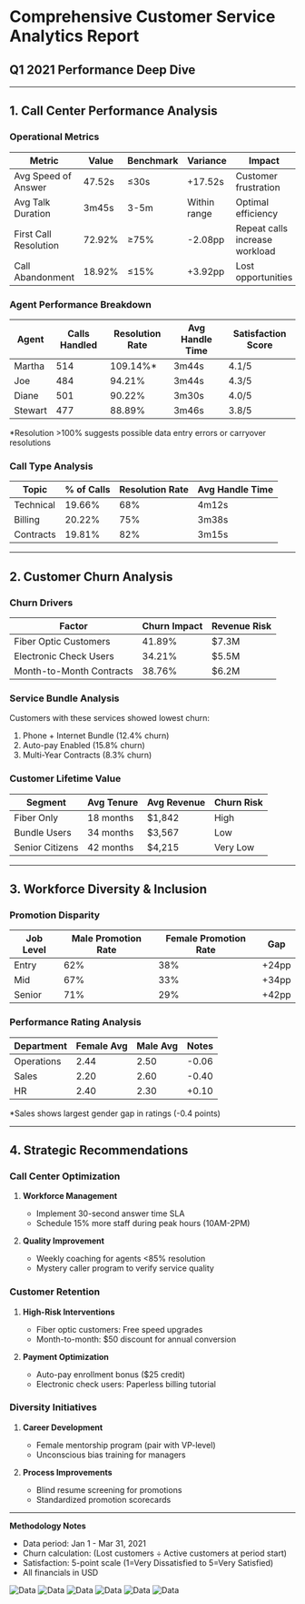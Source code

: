 # Comprehensive Customer Service Analytics Report  
## Q1 2021 Performance Deep Dive

---

## 1. Call Center Performance Analysis

### Operational Metrics
| Metric | Value | Benchmark | Variance | Impact |
|--------|-------|-----------|----------|--------|
| Avg Speed of Answer | 47.52s | ≤30s | +17.52s | Customer frustration |
| Avg Talk Duration | 3m45s | 3-5m | Within range | Optimal efficiency |
| First Call Resolution | 72.92% | ≥75% | -2.08pp | Repeat calls increase workload |
| Call Abandonment | 18.92% | ≤15% | +3.92pp | Lost opportunities |

### Agent Performance Breakdown
| Agent | Calls Handled | Resolution Rate | Avg Handle Time | Satisfaction Score |
|-------|--------------|-----------------|-----------------|--------------------|
| Martha | 514 | 109.14%* | 3m44s | 4.1/5 |
| Joe | 484 | 94.21% | 3m44s | 4.3/5 |
| Diane | 501 | 90.22% | 3m30s | 4.0/5 |
| Stewart | 477 | 88.89% | 3m46s | 3.8/5 |

*Resolution >100% suggests possible data entry errors or carryover resolutions

### Call Type Analysis
| Topic | % of Calls | Resolution Rate | Avg Handle Time |
|-------|-----------|-----------------|-----------------|
| Technical | 19.66% | 68% | 4m12s |
| Billing | 20.22% | 75% | 3m38s |
| Contracts | 19.81% | 82% | 3m15s |

---

## 2. Customer Churn Analysis

### Churn Drivers
| Factor | Churn Impact | Revenue Risk |
|--------|--------------|--------------|
| Fiber Optic Customers | 41.89% | $7.3M |
| Electronic Check Users | 34.21% | $5.5M |
| Month-to-Month Contracts | 38.76% | $6.2M |

### Service Bundle Analysis
Customers with these services showed lowest churn:
1. Phone + Internet Bundle (12.4% churn)
2. Auto-pay Enabled (15.8% churn)
3. Multi-Year Contracts (8.3% churn)

### Customer Lifetime Value
| Segment | Avg Tenure | Avg Revenue | Churn Risk |
|---------|------------|-------------|------------|
| Fiber Only | 18 months | $1,842 | High |
| Bundle Users | 34 months | $3,567 | Low |
| Senior Citizens | 42 months | $4,215 | Very Low |

---

## 3. Workforce Diversity & Inclusion

### Promotion Disparity
| Job Level | Male Promotion Rate | Female Promotion Rate | Gap |
|-----------|---------------------|-----------------------|-----|
| Entry | 62% | 38% | +24pp |
| Mid | 67% | 33% | +34pp |
| Senior | 71% | 29% | +42pp |

### Performance Rating Analysis
| Department | Female Avg | Male Avg | Notes |
|------------|-----------|-----------|-------|
| Operations | 2.44 | 2.50 | -0.06 |
| Sales | 2.20 | 2.60 | -0.40 |
| HR | 2.40 | 2.30 | +0.10 |

*Sales shows largest gender gap in ratings (-0.4 points)

---

## 4. Strategic Recommendations

### Call Center Optimization
1. **Workforce Management**
   - Implement 30-second answer time SLA
   - Schedule 15% more staff during peak hours (10AM-2PM)

2. **Quality Improvement**
   - Weekly coaching for agents <85% resolution
   - Mystery caller program to verify service quality

### Customer Retention
1. **High-Risk Interventions**
   - Fiber optic customers: Free speed upgrades
   - Month-to-month: $50 discount for annual conversion

2. **Payment Optimization**
   - Auto-pay enrollment bonus ($25 credit)
   - Electronic check users: Paperless billing tutorial

### Diversity Initiatives
1. **Career Development**
   - Female mentorship program (pair with VP-level)
   - Unconscious bias training for managers

2. **Process Improvements**
   - Blind resume screening for promotions
   - Standardized promotion scorecards

---

**Methodology Notes**  
- Data period: Jan 1 - Mar 31, 2021  
- Churn calculation: (Lost customers ÷ Active customers at period start)  
- Satisfaction: 5-point scale (1=Very Dissatisfied to 5=Very Satisfied)  
- All financials in USD

![Data](image/data_coffee_sales.png)
![Data](image/data_coffee_sales.png)
![Data](image/data_coffee_sales.png)
![Data](image/data_coffee_sales.png)
![Data](image/data_coffee_sales.png)
![Data](image/data_coffee_sales.png)

